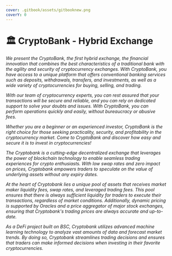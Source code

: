 ```yaml
---
cover: .gitbook/assets/gitbooknew.png
coverY: 0
---
```


# 🏛 CryptoBank - Hybrid Exchange

_We present the CryptoBank, the first hybrid exchange, the financial innovation that combines the best characteristics of a traditional bank with the agility and security of cryptocurrency exchanges. With CryptoBank, you have access to a unique platform that offers conventional banking services such as deposits, withdrawals, transfers, and investments, as well as a wide variety of cryptocurrencies for buying, selling, and trading._

_With our team of cryptocurrency experts, you can rest assured that your transactions will be secure and reliable, and you can rely on dedicated support to solve your doubts and issues. With CryptoBank, you can perform operations quickly and easily, without bureaucracy or abusive fees._

_Whether you are a beginner or an experienced investor, CryptoBank is the right choice for those seeking practicality, security, and profitability in the cryptocurrency market. Come to CryptoBank and discover how easy and secure it is to invest in cryptocurrencies!_

_The Cryptobank is a cutting-edge decentralized exchange that leverages the power of blockchain technology to enable seamless trading experiences for crypto enthusiasts. With low swap rates and zero impact on prices, Cryptobank empowers traders to speculate on the value of underlying assets without any expiry dates._

_At the heart of Cryptobank lies a unique pool of assets that receives market maker liquidity fees, swap rates, and leveraged trading fees. This pool ensures that there is always sufficient liquidity for traders to execute their transactions, regardless of market conditions. Additionally, dynamic pricing is supported by Oracles and a price aggregator of major stock exchanges, ensuring that Cryptobank's trading prices are always accurate and up-to-date._

_As a DeFi project built on BSC, Cryptobank utilizes advanced machine learning technology to analyze vast amounts of data and forecast market trends. By doing so, Cryptobank streamlines trading decisions and ensures that traders can make informed decisions when investing in their favorite cryptocurrencies._
